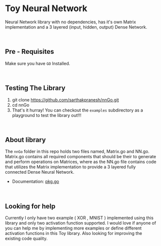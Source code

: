 # Toy Neural Network
<p>
    Neural Network library with no dependencies, has it's own Matrix implementation and a 3 layered 
    (input, hidden, output) Dense Network.
</p>

<br />

## Pre - Requisites
   Make sure you have `GO` Installed.

<br />

## Testing The Library
1. git clone https://github.com/sarthakpranesh/nnGo.git
2. cd nnGo
3. That's it hurray! You can checkout the `examples` subdirectory as a playground to test the library out!!!

<br />
 
## About library
The `nnGo` folder in this repo holds two files named, Matrix.go and NN.go. Matrix.go contains all required 
components that should be their to generate and perform operations on Matrices, where as the NN.go file 
contains code that utilizes the Matrix implementation to provide a 3 layered fully connected Dense Neural Network.

* Documentation: [pkg.go](https://pkg.go.dev/github.com/sarthakpranesh/nnGo/nnGo)

<br />
 
## Looking for help
<p>
    Currently I only have two example ( XOR , MNIST ) implemented using this library and only two activation function supported.
    I would love if anyone of you can help me by implementing more examples or define different activation functions in 
    this Toy library. Also looking for improving the existing code quality. 
</p>
    